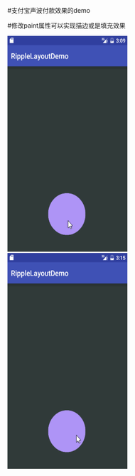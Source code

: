 #支付宝声波付款效果的demo 
 
#修改paint属性可以实现描边或是填充效果  

<img src="gif/ph1.gif"  width="270" height="486" />  
<img src="gif/ph2.gif"  width="270" height="486" />

